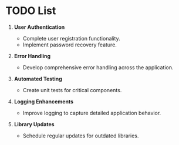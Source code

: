 # TODO List

1. **User Authentication**

   - Complete user registration functionality.
   - Implement password recovery feature.

2. **Error Handling**

   - Develop comprehensive error handling across the application.

3. **Automated Testing**

   - Create unit tests for critical components.

4. **Logging Enhancements**

   - Improve logging to capture detailed application behavior.

5. **Library Updates**
   - Schedule regular updates for outdated libraries.
